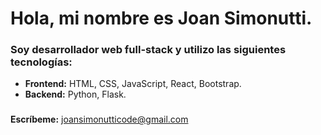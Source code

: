 # Hola, mi nombre es **Joan Simonutti**.

### Soy desarrollador web full-stack y utilizo las siguientes tecnologías:
- **Frontend:** HTML, CSS, JavaScript, React, Bootstrap.
- **Backend:** Python, Flask.

### 
**Escríbeme:** [joansimonutticode@gmail.com](mailto:joansimonutticode@gmail.com)

